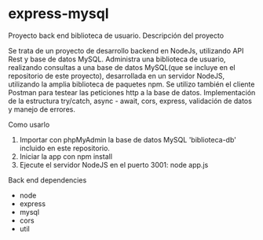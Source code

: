 # express-mysql

Proyecto back end biblioteca de usuario.
Descripción del proyecto

Se trata de un proyecto de desarrollo backend en NodeJs, utilizando API Rest y base de datos MySQL.
Administra una biblioteca de usuario, realizando consultas a una base de datos MySQL(que se incluye en el repositorio de este proyecto), desarrollada en un servidor NodeJS, utilizando la amplia biblioteca de paquetes npm. Se utilizo también el cliente Postman para testear las peticiones http a la base de datos.
Implementación de la estructura try/catch, async - await, cors, express, validación de datos y manejo de errores.

Como usarlo
1. Importar con phpMyAdmin la base de datos MySQL 'biblioteca-db' incluido en este repositorio. 
2. Iniciar la app con npm install
3. Ejecute el servidor NodeJS en el puerto 3001: node app.js

Back end dependencies
- node
- express
- mysql
- cors
- util
